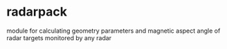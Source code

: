 # radarpack
module for calculating geometry parameters and magnetic aspect angle of radar targets monitored by any radar
